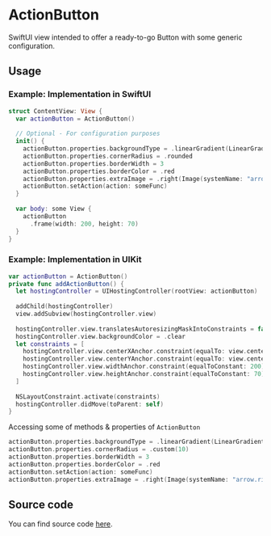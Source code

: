 # ActionButton

SwiftUI view intended to offer a ready-to-go Button with some generic configuration.

## Usage

### Example: Implementation in SwiftUI
```swift
struct ContentView: View {
  var actionButton = ActionButton()
  
  // Optional - For configuration purposes
  init() {
    actionButton.properties.backgroundType = .linearGradient(LinearGradient(gradient: Gradient(colors: [.blue, .green]), startPoint: .top, endPoint: .bottom))
    actionButton.properties.cornerRadius = .rounded
    actionButton.properties.borderWidth = 3
    actionButton.properties.borderColor = .red
    actionButton.properties.extraImage = .right(Image(systemName: "arrow.right"))
    actionButton.setAction(action: someFunc)
  }
  
  var body: some View {
    actionButton
      .frame(width: 200, height: 70)
  }
}
```


### Example: Implementation in UIKit
```swift
var actionButton = ActionButton()
private func addActionButton() {
  let hostingController = UIHostingController(rootView: actionButton)
    
  addChild(hostingController)
  view.addSubview(hostingController.view)
    
  hostingController.view.translatesAutoresizingMaskIntoConstraints = false
  hostingController.view.backgroundColor = .clear
  let constraints = [
    hostingController.view.centerXAnchor.constraint(equalTo: view.centerXAnchor),
    hostingController.view.centerYAnchor.constraint(equalTo: view.centerYAnchor),
    hostingController.view.widthAnchor.constraint(equalToConstant: 200),
    hostingController.view.heightAnchor.constraint(equalToConstant: 70)
  ]
    
  NSLayoutConstraint.activate(constraints)
  hostingController.didMove(toParent: self)
}
```

Accessing some of methods & properties of `ActionButton`
```swift
actionButton.properties.backgroundType = .linearGradient(LinearGradient(gradient: Gradient(colors: [.blue, .green]), startPoint: .top, endPoint: .bottom))
actionButton.properties.cornerRadius = .custom(10)
actionButton.properties.borderWidth = 3
actionButton.properties.borderColor = .red
actionButton.setAction(action: someFunc)
actionButton.properties.extraImage = .right(Image(systemName: "arrow.right"))
```

## Source code
You can find source code [here](/Sources/UI/ActionButton/ActionButton.swift).
